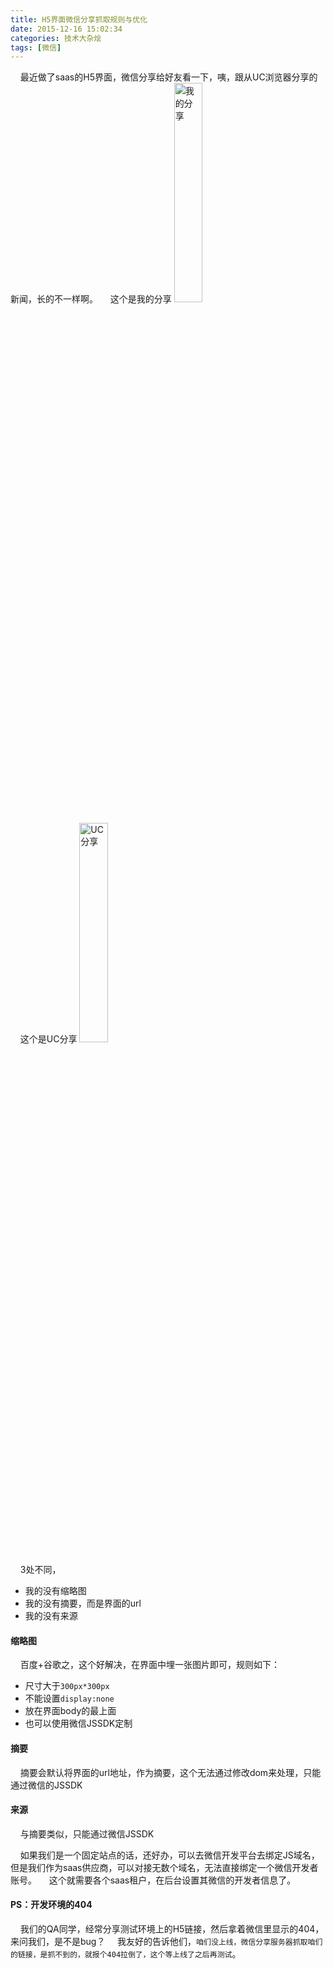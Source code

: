 ```yaml
---
title: H5界面微信分享抓取规则与优化
date: 2015-12-16 15:02:34
categories: 技术大杂烩
tags: [微信]
---
```


&nbsp;&nbsp;&nbsp;&nbsp;最近做了saas的H5界面，微信分享给好友看一下，咦，跟从UC浏览器分享的新闻，长的不一样啊。
&nbsp;&nbsp;&nbsp;&nbsp;这个是我的分享
<img src="http://localhost:4000/images/wx1.png" alt="我的分享" style="width:30%">
<!--more-->
&nbsp;&nbsp;&nbsp;&nbsp;这个是UC分享
<img src="http://localhost:4000/images/wx2.png" alt="UC分享" style="width:30%">

&nbsp;&nbsp;&nbsp;&nbsp;3处不同，
* 我的没有缩略图
* 我的没有摘要，而是界面的url
* 我的没有来源

#### 缩略图
&nbsp;&nbsp;&nbsp;&nbsp;百度+谷歌之，这个好解决，在界面中埋一张图片即可，规则如下：
* 尺寸大于`300px*300px`
* 不能设置`display:none`
* 放在界面body的最上面
* 也可以使用微信JSSDK定制

#### 摘要
&nbsp;&nbsp;&nbsp;&nbsp;摘要会默认将界面的url地址，作为摘要，这个无法通过修改dom来处理，只能通过微信的JSSDK

#### 来源
&nbsp;&nbsp;&nbsp;&nbsp;与摘要类似，只能通过微信JSSDK

&nbsp;&nbsp;&nbsp;&nbsp;如果我们是一个固定站点的话，还好办，可以去微信开发平台去绑定JS域名，但是我们作为saas供应商，可以对接无数个域名，无法直接绑定一个微信开发者账号。
&nbsp;&nbsp;&nbsp;&nbsp;这个就需要各个saas租户，在后台设置其微信的开发者信息了。

#### PS：开发环境的404
&nbsp;&nbsp;&nbsp;&nbsp;我们的QA同学，经常分享测试环境上的H5链接，然后拿着微信里显示的404，来问我们，是不是bug？
&nbsp;&nbsp;&nbsp;&nbsp;我友好的告诉他们，`咱们没上线，微信分享服务器抓取咱们的链接，是抓不到的，就报个404拉倒了，这个等上线了之后再测试`。